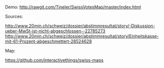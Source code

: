 Demo: http://rawgit.com/Tineler/SwissVotesMap/master/index.html

Sources:

http://www.20min.ch/schweiz/dossier/abstimmresultat/story/-Diskussion-ueber-MwSt-ist-nicht-abgeschlossen--22785273
http://www.20min.ch/schweiz/dossier/abstimmresultat/story/Einheitskasse-mit-61-Prozent-abgeschmettert-28524628

Map:

https://github.com/interactivethings/swiss-maps
